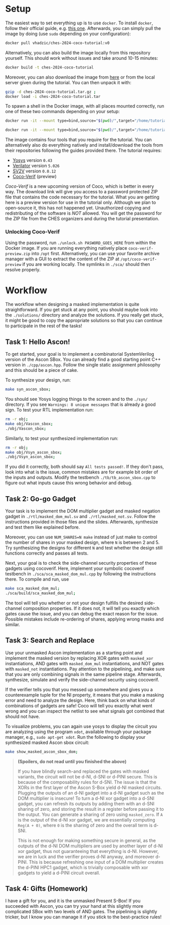 # Setup

The easiest way to set everything up is to use `docker`. To install `docker`, follow their official guide, e.g. [this one](https://docs.docker.com/engine/install/ubuntu/#install-using-the-repository). Afterwards, you can simply pull the image by doing (use `sudo` depending on your configuration):
```sh
docker pull vhadzic/ches-2024-coco-tutorial:v0
```
Alternatively, you can also build the image locally from this repository yourself. This should work without issues and take around 10-15 minutes:
```sh
docker build -t ches-2024-coco-tutorial
```
Moreover, you can also download the image from [here](https://seafile.iaik.tugraz.at/f/7ab4f4b5bedb42aba3c6/) or from the local server given during the tutorial. You can then unpack it with:
```sh
gzip -d ches-2024-coco-tutorial.tar.gz ;
docker load -i ches-2024-coco-tutorial.tar
```

To spawn a shell in the Docker image, with all places mounted correctly, run one of these two commands depending on your setup:
```sh
docker run -it --mount type=bind,source="$(pwd)/",target="/home/tutorial/code" vhadzic/ches-2024-coco-tutorial:v0
```
```sh
docker run -it --mount type=bind,source="$(pwd)/",target="/home/tutorial/code" ches-2024-coco-tutorial
```




The image contains four tools that you require for the tutorial. You can alternatively also do everything natively and install/download the tools from their repositories following the guides provided there. The tutorial requires:
- [Yosys](https://github.com/YosysHQ/yosys) version `0.43`
- [Verilator](https://github.com/verilator/verilator) version `5.026`
- [SV2V](https://github.com/zachjs/sv2v) version `0.0.12`
- [Coco-Verif](https://seafile.iaik.tugraz.at/lib/648b82ce-9306-4416-aa3c-24cf8bd415ef/file/coco-verif-preview.zip) (preview)

*Coco-Verif* is a new upcoming version of Coco, which is better in every way. The download link will give you access to a password protected ZIP file that contains the code necessary for the tutorial. What you are getting here is a preview version for use in the tutorial only. Although we plan to open-source it, this has not happened yet. Unauthorized copying and redistributing of the software is *NOT* allowed. You will get the password for the ZIP file from the CHES organizers and during the tutorial presentation.

### Unlocking Coco-Verif

Using the password, run `./unlock.sh PASWORD_GOES_HERE` from within the Docker image. If you are running everything natively place `coco-verif-preview.zip` into `/opt` first. Alternatively, you can use your favorite archive manager with a GUI to extract the content of the ZIP at `/opt/coco-verif-preview` if you are working locally. The symlinks in `./sca/` should then resolve properly. 

# Workflow

The workflow when designing a masked implementation is quite straightforward. If you get stuck at any point, you should maybe look into the `./solutions/` directory and analyze the solutions. If you really get stuck, it might be good to copy the appropriate solutions so that you can continue to participate in the rest of the tasks!

## Task 1: Hello Ascon!

To get started, your goal is to implement a combinatorial SystemVerilog version of the Ascon SBox. You can already find a good starting point C++ version in `./cpp/ascon.hpp`. Follow the single static assignment philosophy and this should be a piece of cake.

To synthesize your design, run:
```bash
make syn_ascon_sbox;
```
You should see Yosys logging things to the screen and to the `./syn/` directory. If you see `Warnings: 8 unique messages` that is already a good sign.
To test your RTL implementation run:
```bash
rm -r obj;
make obj/Vascon_sbox;
./obj/Vascon_sbox;
```
Similarly, to test your synthesized implementation run:
```bash
rm -r obj;
make obj/Vsyn_ascon_sbox;
./obj/Vsyn_ascon_sbox;
```
If you did it correctly, both should say `All tests passed!`. If they don't pass, look into what is the issue, common mistakes are for example bit order of the inputs and outputs. Modify the testbench `./tb/tb_ascon_sbox.cpp` to figure out what inputs cause this wrong behavior and debug.

## Task 2: Go-go Gadget

Your task is to implement the DOM multiplier gadget and masked negation gadget in `./rtl/masked_dom_mul.sv` and `./rtl/masked_not.sv`.
Follow the instructions provided in those files and the slides. Afterwards, synthesize and test them like explained before.

Moreover, you can use `NUM_SHARES=N make` instead of just make to control the number of shares in your masked design, where `N` is between 2 and 5. Try synthesizing the designs for different `N` and test whether the design still functions correctly and passes all tests.

Next, your goal is to check the side-channel security properties of these gadgets using cocoverif. Here, implement your symbolic cocoverif testbench in `./sca/sca_masked_dom_mul.cpp` by following the instructions there. To compile and run, use
```bash
make sca_masked_dom_mul;
./sca/build/sca_masked_dom_mul;
```

The tool will tell you whether or not your design fulfills the desired side-channel composition properties. If it does not, it will tell you exactly which gates cause the issue, and you can debug the exact reason for the issue. Possible mistakes include re-ordering of shares, applying wrong masks and similar.

## Task 3: Search and Replace

Use your unmasked Ascon implementation as a starting point and implement the masked version by replacing XOR gates with `masked_xor` instantiations, AND gates with `masked_dom_mul` instantiations, and NOT gates with `masked_not` instantiations. Pay attention to the pipelining, and make sure that you are only combining signals in the same pipeline stage. Afterwards, synthesize, simulate and verify the side-channel security using cocoverif.

If the verifier tells you that you messed up somewhere and gives you a counterexample tuple for the NI property, it means that you make a masking error and need to analyze the design. Here, think back on what kinds of combinations of gadgets are safe! Coco will tell you exactly what went wrong and you can inspect the netlist to see what signals got combined that should not have.

To visualize problems, you can again use yosys to display the circuit you are analyzing using the program `xdot`, available through your package manager, e.g., `sudo apt-get xdot`.
Run the following to display your synthesized masked Ascon sbox circuit:
```bash
make show_masked_ascon_sbox_dom;
```

> **(Spoilers, do not read until you finished the above)** 
>  
> If you have blindly search-and replaced the gates with masked variants, the circuit will not be d-NI, d-SNI or d-PINI secure. This is because of the composability rules for d-SNI. The issue is that the XORs in the first layer of the Ascon S-Box yield d-NI masked circuits. Plugging the outputs of an d-NI gadget into a d-NI gadget such as the DOM multiplier is insecure! To turn a d-NI xor gadget into a d-SNI gadget, you can refresh its outputs by adding them with an d-SNI sharing of zero, and storing the result in a register before passing it to the output. You can generate a sharing of zero using `masked_zero`. If `A` is the output of the d-NI xor gadget, we are essentially computing `Reg(A + 0)`, where `0` is the sharing of zero and the overall term is d-SNI.
>
> This is not enough for making something secure in general, as the outputs of the d-NI DOM multipliers are used by another layer of d-NI xor gadget, thus not guaranteeing that everything is d-NI. However, we are in luck and the verifier proves d-NI anyway, and moreover d-PINI. This is because refreshing one input of a DOM multiplier creates the d-PINI HPC1 gadget, which is trivially composable with xor gadgets to yield a d-PINI circuit overall.

## Task 4: Gifts (Homework)

I have a gift for you, and it is the unmasked Present S-Box! If you succeeded with Ascon, you can try your hand at this slightly more complicated SBox with two levels of AND gates. The pipelining is slightly tricker, but I know you can manage it if you stick to the best-practice rules! 
